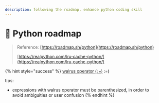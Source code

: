 ```yaml
---
description: following the roadmap, enhance python coding skill
---
```


# 🔆 Python roadmap

> Reference: [https://roadmap.sh/python](https://roadmap.sh/python)
>
> [https://realpython.com/lru-cache-python/](https://realpython.com/lru-cache-python/)

{% hint style="success" %}
&#x20;[walrus operator (`:=`)](https://realpython.com/python-walrus-operator/)  :=)

tips:&#x20;

* expressions with walrus operator must be parenthesized, in order to avoid ambiguities or user confusion
{% endhint %}

